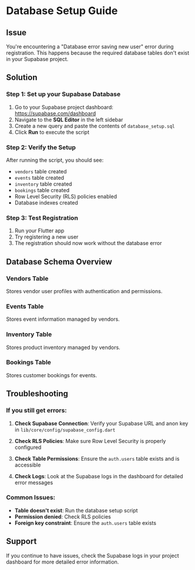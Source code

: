 # Database Setup Guide

## Issue
You're encountering a "Database error saving new user" error during registration. This happens because the required database tables don't exist in your Supabase project.

## Solution

### Step 1: Set up your Supabase Database

1. Go to your Supabase project dashboard: https://supabase.com/dashboard
2. Navigate to the **SQL Editor** in the left sidebar
3. Create a new query and paste the contents of `database_setup.sql`
4. Click **Run** to execute the script

### Step 2: Verify the Setup

After running the script, you should see:
- `vendors` table created
- `events` table created  
- `inventory` table created
- `bookings` table created
- Row Level Security (RLS) policies enabled
- Database indexes created

### Step 3: Test Registration

1. Run your Flutter app
2. Try registering a new user
3. The registration should now work without the database error

## Database Schema Overview

### Vendors Table
Stores vendor user profiles with authentication and permissions.

### Events Table  
Stores event information managed by vendors.

### Inventory Table
Stores product inventory managed by vendors.

### Bookings Table
Stores customer bookings for events.

## Troubleshooting

### If you still get errors:

1. **Check Supabase Connection**: Verify your Supabase URL and anon key in `lib/core/config/supabase_config.dart`

2. **Check RLS Policies**: Make sure Row Level Security is properly configured

3. **Check Table Permissions**: Ensure the `auth.users` table exists and is accessible

4. **Check Logs**: Look at the Supabase logs in the dashboard for detailed error messages

### Common Issues:

- **Table doesn't exist**: Run the database setup script
- **Permission denied**: Check RLS policies
- **Foreign key constraint**: Ensure the `auth.users` table exists

## Support

If you continue to have issues, check the Supabase logs in your project dashboard for more detailed error information.
